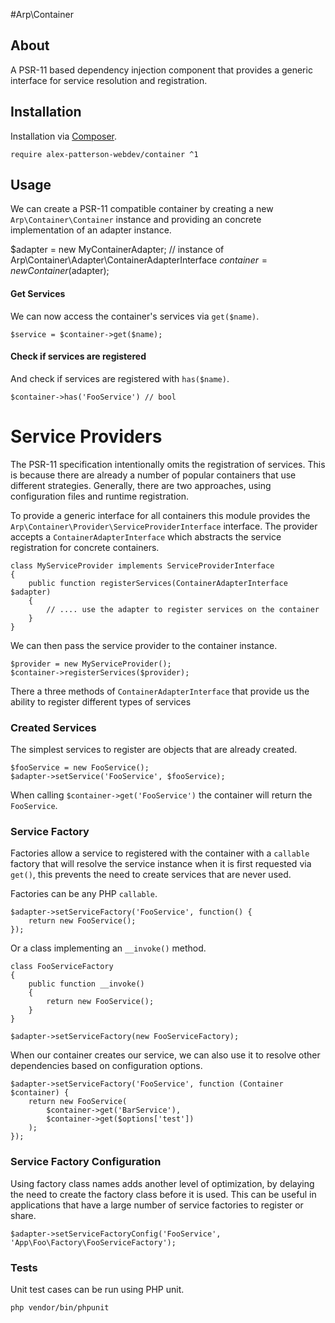 #Arp\Container

## About

A PSR-11 based dependency injection component that provides a generic interface for service resolution and registration.

## Installation

Installation via [Composer](https://getcomposer.org).

    require alex-patterson-webdev/container ^1
    
## Usage

We can create a PSR-11 compatible container by creating a new `Arp\Container\Container` instance and providing an concrete implementation of an 
adapter instance.
   
   $adapter = new MyContainerAdapter; // instance of Arp\Container\Adapter\ContainerAdapterInterface
   $container = new Container($adapter);   
   
#### Get Services   
   
We can now access the container's services via `get($name)`.

    $service = $container->get($name);

#### Check if services are registered

And check if services are registered with `has($name)`.

    $container->has('FooService') // bool
    
# Service Providers

The PSR-11 specification intentionally omits the registration of services. This is because there are already a number of popular containers
that use different strategies. Generally, there are two approaches, using configuration files and runtime registration.  

To provide a generic interface for all containers this module provides the `Arp\Container\Provider\ServiceProviderInterface` interface.
The provider accepts a `ContainerAdapterInterface` which abstracts the service registration for concrete containers. 

    class MyServiceProvider implements ServiceProviderInterface
    {
        public function registerServices(ContainerAdapterInterface $adapter)
        {
            // .... use the adapter to register services on the container
        }
    }
    
We can then pass the service provider to the container instance.

    $provider = new MyServiceProvider();
    $container->registerServices($provider);   

There a three methods of `ContainerAdapterInterface` that provide us the ability to register different types of services

### Created Services

The simplest services to register are objects that are already created.

    $fooService = new FooService();
    $adapter->setService('FooService', $fooService);

When calling `$container->get('FooService')` the container will return the `FooService`.    

### Service Factory

Factories allow a service to registered with the container with a `callable` factory that will resolve the service 
instance when it is first requested via `get()`, this prevents the need to create services that are never used.

Factories can be any PHP `callable`.

    $adapter->setServiceFactory('FooService', function() {
        return new FooService();
    });
    
Or a class implementing an `__invoke()` method.    
    
    class FooServiceFactory
    {
        public function __invoke()
        {
            return new FooService();
        }
    }
    
    $adapter->setServiceFactory(new FooServiceFactory);
   
When our container creates our service, we can also use it to resolve other dependencies based on configuration options.       
   
    $adapter->setServiceFactory('FooService', function (Container $container) {
        return new FooService(
            $container->get('BarService'),
            $container->get($options['test'])
        );
    });
    
### Service Factory Configuration
        
Using factory class names adds another level of optimization, by delaying the need to create the factory class before it is used. 
This can be useful in applications that have a large number of service factories to register or share.

    $adapter->setServiceFactoryConfig('FooService', 'App\Foo\Factory\FooServiceFactory');
        
### Tests

Unit test cases can be run using PHP unit.

    php vendor/bin/phpunit   
    